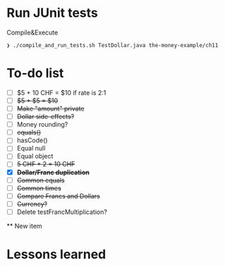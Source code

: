 # Run JUnit tests
Compile&Execute
```
❯ ./compile_and_run_tests.sh TestDollar.java the-money-example/ch11
```

# To-do list
- [ ] $5 + 10 CHF = $10 if rate is 2:1
- [ ] ~~$5 + $5 = $10~~
- [ ] ~~Make "amount" private~~
- [ ] ~~Dollar side-effects?~~
- [ ] Money rounding?
- [ ] ~~equals()~~ 
- [ ] hasCode() 
- [ ] Equal null
- [ ] Equal object
- [ ] ~~5 CHF * 2 = 10 CHF~~
- [x] **~~Dollar/Franc duplication~~**
- [ ] ~~Common equals~~
- [ ] ~~Common times~~
- [ ] ~~Compare Francs and Dollars~~
- [ ] ~~Currency?~~
- [ ] Delete testFrancMultiplication?

** New item

# Lessons learned

